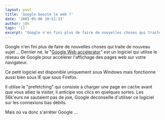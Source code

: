 ```yaml
---
layout: post
title: 'Google booste le web ?'
date: '2005-05-06 10:51:33'
author: j0k
tags: '[]'
excerpt: "Google n'en fini plus de faire de nouvelles choses qui traite de nouveau sujet ...   Dernier né, le \"[Google Web accelerator](http://webaccelerator.google.com/)\" est un logiciel qui utilise le réseau de Google pour accélérer l'affichage des pages web sur votre navigateur.  \n  \nCe petit logiciel est disponible uniquement sous Windows mais fonctionne      …"
---
```



Google n'en fini plus de faire de nouvelles choses qui traite de nouveau sujet ...   Dernier né, le "[Google Web accelerator](http://webaccelerator.google.com/)" est un logiciel qui utilise le réseau de Google pour accélérer l'affichage des pages web sur votre navigateur.

Ce petit logiciel est disponible uniquement sous Windows mais fonctionne aussi bien sous IE que sous Firefox.

Il utilise le "prefetching" qui consiste à charger une page en cache avant que vous alliez la visiter, il anticipe vos clics en quelques sortes.   Les 56k'eurs ne sautaient pas de joie, Google déconseille d'utiliser ce logiciel sur les connexions bas débits.

Mais où va donc s'arrêter Google ...
